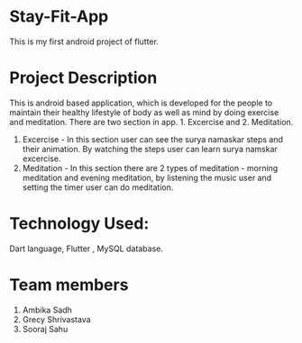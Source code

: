 
# Stay-Fit-App

This is my first android project of flutter.

# Project Description

This is android based application, which is developed for the people to maintain their healthy lifestyle of body as well as mind by doing exercise and meditation. 
There are two section in app. 1. Excercise and 2. Meditation.
1. Excercise - In this section user can see the surya namaskar steps and their animation. By watching the steps user can learn surya namskar excercise.
2. Meditation - In this section there are 2 types of meditation - morning meditation and evening meditation, by listening the music user and setting the timer user can do meditation.


# Technology Used: 
Dart language, Flutter , MySQL database.

# Team members 
1. Ambika Sadh 
2. Grecy Shrivastava
3. Sooraj Sahu 
